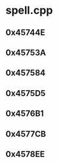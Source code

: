 # spell.cpp

## 0x45744E

## 0x45753A

## 0x457584

## 0x4575D5

## 0x4576B1

## 0x4577CB

## 0x4578EE
